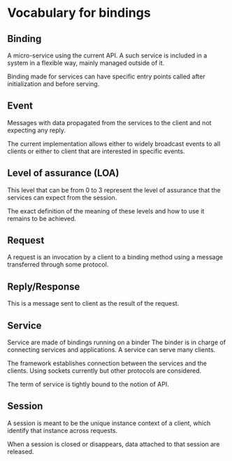 # Vocabulary for bindings

## Binding

A micro-service using the current API. A such service is included in
a system in a flexible way, mainly managed outside of it.

Binding made for services can have specific entry points called after
initialization and before serving.

## Event

Messages with data propagated from the services to the client and not expecting
any reply.

The current implementation allows either to widely broadcast events to all clients
or either to client that are interested in specific events.

## Level of assurance (LOA)

This level that can be from 0 to 3 represent the level of
assurance that the services can expect from the session.

The exact definition of the meaning of these levels and how to use it remains to
be achieved.

## Request

A request is an invocation by a client to a binding method using a message
transferred through some protocol.

## Reply/Response

This is a message sent to client as the result of the request.

## Service

Service are made of bindings running on a binder
The binder is in charge of connecting services and applications.
A service can serve many clients.

The framework establishes connection between the services and the clients.
Using sockets currently but other protocols are considered.

The term of service is tightly bound to the notion of API.

## Session

A session is meant to be the unique instance context of a client,
which identify that instance across requests.

When a session is closed or disappears, data attached to that session
are released.

